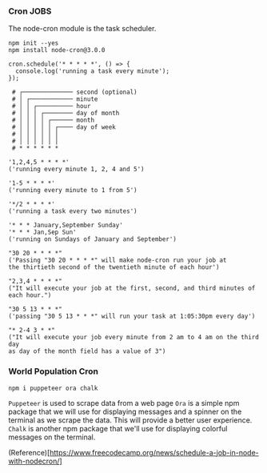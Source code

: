 ### Cron JOBS

The node-cron module is the task scheduler.

```
npm init --yes
npm install node-cron@3.0.0
```

```
cron.schedule('* * * * *', () => {
  console.log('running a task every minute');
});

 # ┌────────────── second (optional)
 # │ ┌──────────── minute
 # │ │ ┌────────── hour
 # │ │ │ ┌──────── day of month
 # │ │ │ │ ┌────── month
 # │ │ │ │ │ ┌──── day of week
 # │ │ │ │ │ │
 # │ │ │ │ │ │
 # * * * * * *

```

```
'1,2,4,5 * * * *'
('running every minute 1, 2, 4 and 5')

'1-5 * * * *'
('running every minute to 1 from 5')

'*/2 * * * *'
('running a task every two minutes')

'* * * January,September Sunday'
'* * * Jan,Sep Sun'
('running on Sundays of January and September')

"30 20 * * * *"
('Passing "30 20 * * * *" will make node-cron run your job at
the thirtieth second of the twentieth minute of each hour')

"2,3,4 * * * *"
("It will execute your job at the first, second, and third minutes of each hour.")

"30 5 13 * * *"
('passing "30 5 13 * * *" will run your task at 1:05:30pm every day')

"* 2-4 3 * *"
("It will execute your job every minute from 2 am to 4 am on the third day
as day of the month field has a value of 3")

```

### World Population Cron

```
npm i puppeteer ora chalk
```

`Puppeteer` is used to scrape data from a web page
`Ora` is a simple npm package that we will use for displaying messages and a spinner on the terminal as we scrape the data. This will provide a better user experience.
`Chalk` is another npm package that we'll use for displaying colorful messages on the terminal.

(Reference)[https://www.freecodecamp.org/news/schedule-a-job-in-node-with-nodecron/] 